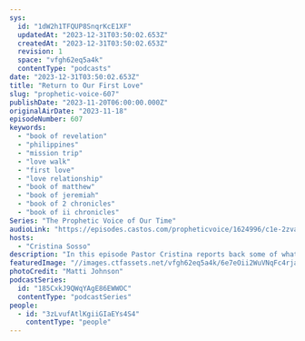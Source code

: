 ```yaml
---
sys:
  id: "1dW2h1TFQUP8SnqrKcE1XF"
  updatedAt: "2023-12-31T03:50:02.653Z"
  createdAt: "2023-12-31T03:50:02.653Z"
  revision: 1
  space: "vfgh62eq5a4k"
  contentType: "podcasts"
date: "2023-12-31T03:50:02.653Z"
title: "Return to Our First Love"
slug: "prophetic-voice-607"
publishDate: "2023-11-20T06:00:00.000Z"
originalAirDate: "2023-11-18"
episodeNumber: 607
keywords:
  - "book of revelation"
  - "philippines"
  - "mission trip"
  - "love walk"
  - "first love"
  - "love relationship"
  - "book of matthew"
  - "book of jeremiah"
  - "book of 2 chronicles"
  - "book of ii chronicles"
Series: "The Prophetic Voice of Our Time"
audioLink: "https://episodes.castos.com/propheticvoice/1624996/c1e-2zva13d11t5zmz4-njmpp3pqu0q-4qh3m2.mp3"
hosts:
  - "Cristina Sosso"
description: "In this episode Pastor Cristina reports back some of what happened in the Philippines. She also talks about having a love walk with God. Is Jesus really your first love? Or is it your spouse? Your career? We must return to our first love and always consider the heart of God.\n"
featuredImage: "//images.ctfassets.net/vfgh62eq5a4k/6e7eOii2WuVNqFc4rja0Ty/a9bb4365e78707baa47ae903d3dc0231/matti-johnson-n3_J3hycelY-unsplash__1_.jpg"
photoCredit: "Matti Johnson"
podcastSeries:
  id: "185CxkJ9QWqYAgE86EWWOC"
  contentType: "podcastSeries"
people:
  - id: "3zLvufAtlKgiiGIaEYs4S4"
    contentType: "people"
---
```

